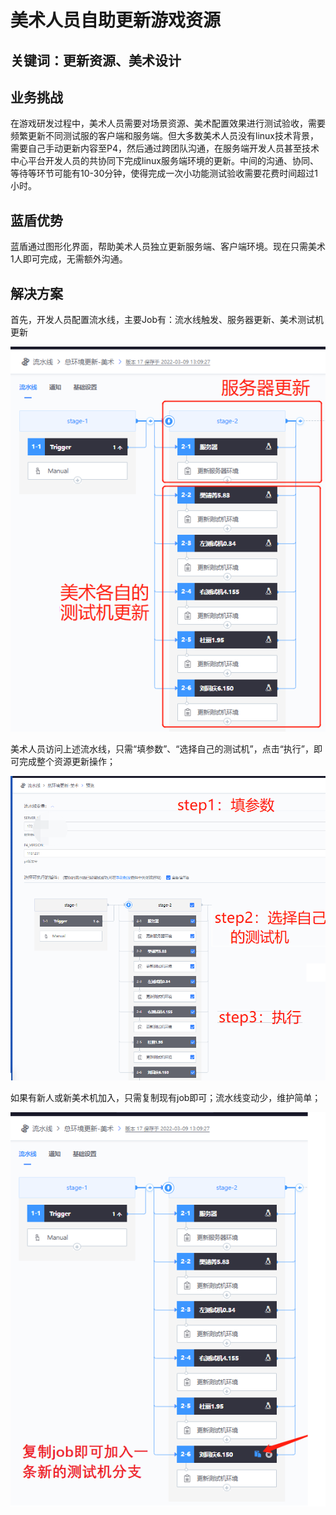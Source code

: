 # 美术人员自助更新游戏资源


## 关键词：更新资源、美术设计 <a id="&#x51C6;&#x5907;&#x4E8B;&#x9879;"></a>

## 业务挑战 <a id="&#x51C6;&#x5907;&#x4E8B;&#x9879;"></a>

在游戏研发过程中，美术人员需要对场景资源、美术配置效果进行测试验收，需要频繁更新不同测试服的客户端和服务端。但大多数美术人员没有linux技术背景，需要自己手动更新内容至P4，然后通过跨团队沟通，在服务端开发人员甚至技术中心平台开发人员的共协同下完成linux服务端环境的更新。中间的沟通、协同、等待等环节可能有10-30分钟，使得完成一次小功能测试验收需要花费时间超过1小时。

## 蓝盾优势 <a id="&#x51C6;&#x5907;&#x4E8B;&#x9879;"></a>

蓝盾通过图形化界面，帮助美术人员独立更新服务端、客户端环境。现在只需美术1人即可完成，无需额外沟通。

## 解决方案 <a id="&#x51C6;&#x5907;&#x4E8B;&#x9879;"></a>

首先，开发人员配置流水线，主要Job有：流水线触发、服务器更新、美术测试机更新

![&#x56FE;1](../../.gitbook/assets/scene-arts-upload-resources-a.png)

美术人员访问上述流水线，只需“填参数”、“选择自己的测试机”，点击“执行”，即可完成整个资源更新操作；

![&#x56FE;1](../../.gitbook/assets/scene-arts-upload-resources-b.png)


如果有新人或新美术机加入，只需复制现有job即可；流水线变动少，维护简单；

![&#x56FE;1](../../.gitbook/assets/scene-arts-upload-resources-c.png)



